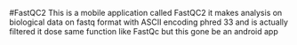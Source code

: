 #FastQC2 
This is a mobile application called FastQC2 it makes analysis on biological data on fastq format with ASCII encoding phred 33 and is actually filtered  it dose same function like FastQc but this gone be an android app
